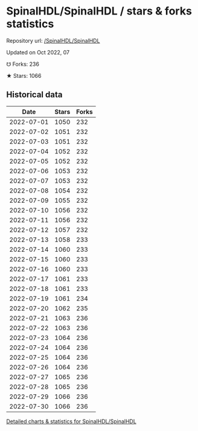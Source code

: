 # SpinalHDL/SpinalHDL / stars & forks statistics

Repository url: [/SpinalHDL/SpinalHDL](https://github.com/SpinalHDL/SpinalHDL)

Updated on Oct 2022, 07

☋ Forks: 236

★ Stars: 1066

## Historical data
| Date | Stars | Forks |
|------|-------|-------|
| 2022-07-01 | 1050 | 232 | 
| 2022-07-02 | 1051 | 232 | 
| 2022-07-03 | 1051 | 232 | 
| 2022-07-04 | 1052 | 232 | 
| 2022-07-05 | 1052 | 232 | 
| 2022-07-06 | 1053 | 232 | 
| 2022-07-07 | 1053 | 232 | 
| 2022-07-08 | 1054 | 232 | 
| 2022-07-09 | 1055 | 232 | 
| 2022-07-10 | 1056 | 232 | 
| 2022-07-11 | 1056 | 232 | 
| 2022-07-12 | 1057 | 232 | 
| 2022-07-13 | 1058 | 233 | 
| 2022-07-14 | 1060 | 233 | 
| 2022-07-15 | 1060 | 233 | 
| 2022-07-16 | 1060 | 233 | 
| 2022-07-17 | 1061 | 233 | 
| 2022-07-18 | 1061 | 233 | 
| 2022-07-19 | 1061 | 234 | 
| 2022-07-20 | 1062 | 235 | 
| 2022-07-21 | 1063 | 236 | 
| 2022-07-22 | 1063 | 236 | 
| 2022-07-23 | 1064 | 236 | 
| 2022-07-24 | 1064 | 236 | 
| 2022-07-25 | 1064 | 236 | 
| 2022-07-26 | 1064 | 236 | 
| 2022-07-27 | 1065 | 236 | 
| 2022-07-28 | 1065 | 236 | 
| 2022-07-29 | 1066 | 236 | 
| 2022-07-30 | 1066 | 236 | 


[Detailed charts & statistics for SpinalHDL/SpinalHDL](https://reviewgithub.com/rep/SpinalHDL/SpinalHDL)
